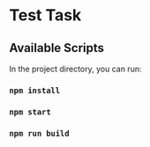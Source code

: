 # Test Task

## Available Scripts

In the project directory, you can run:

### `npm install`

### `npm start`

### `npm run build`

